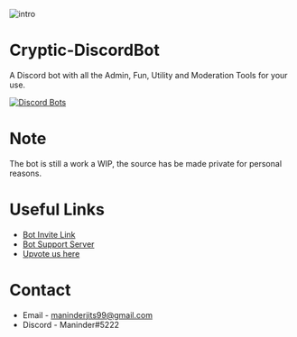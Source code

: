 ![intro](https://cdn.discordapp.com/icons/342990763782701057/50a6ac0eac716f1c401a1c2115177204.png)

# Cryptic-DiscordBot
A Discord bot with all the Admin, Fun, Utility and Moderation Tools for your use.

[![Discord Bots](https://discordbots.org/api/widget/362865330944737281.png)](https://discordbots.org/bot/362865330944737281)

# Note

The bot is still a work a WIP, the source has be made private for personal reasons.

# Useful Links

* [Bot Invite Link](https://discordapp.com/oauth2/authorize?client_id=362865330944737281&scope=bot&permissions=2146958591)
* [Bot Support Server](https://discordapp.com/invite/HDWm9Cb)
* [Upvote us here](https://discordbots.org/bot/362865330944737281)

# Contact

* Email  - maninderjits99@gmail.com
* Discord - Maninder#5222
